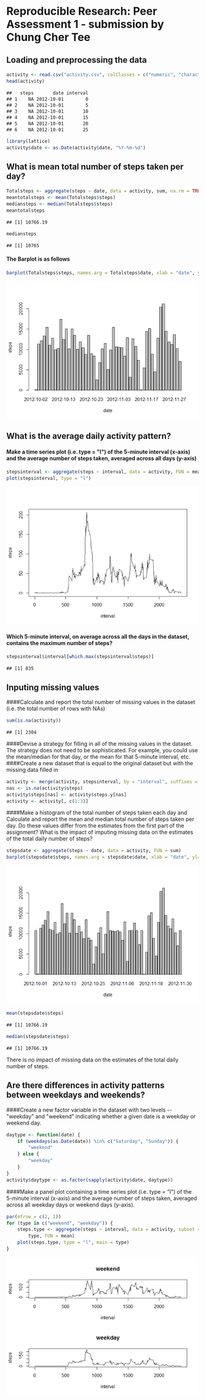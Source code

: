 # Reproducible Research: Peer Assessment 1 - submission by Chung Cher Tee


## Loading and preprocessing the data

```r
activity <- read.csv("activity.csv", colClasses = c("numeric", "character", "numeric"))
head(activity)
```

```
##   steps       date interval
## 1    NA 2012-10-01        0
## 2    NA 2012-10-01        5
## 3    NA 2012-10-01       10
## 4    NA 2012-10-01       15
## 5    NA 2012-10-01       20
## 6    NA 2012-10-01       25
```

```r
library(lattice)
activity$date <- as.Date(activity$date, "%Y-%m-%d")
```

## What is mean total number of steps taken per day?

```r
Totalsteps <- aggregate(steps ~ date, data = activity, sum, na.rm = TRUE)
meantotalsteps <- mean(Totalsteps$steps)
mediansteps <- median(Totalsteps$steps)
meantotalsteps
```

```
## [1] 10766.19
```

```r
mediansteps
```

```
## [1] 10765
```

#### The Barplot is as follows

```r
barplot(Totalsteps$steps, names.arg = Totalsteps$date, xlab = "date", ylab = "steps")
```

![](PA1_template_files/figure-html/barplot_code-1.png) 

## What is the average daily activity pattern?
#### Make a time series plot (i.e. type = "l") of the 5-minute interval (x-axis) and the average number of steps taken, averaged across all days (y-axis)


```r
stepsinterval <- aggregate(steps ~ interval, data = activity, FUN = mean)
plot(stepsinterval, type = "l")
```

![](PA1_template_files/figure-html/unnamed-chunk-1-1.png) 

#### Which 5-minute interval, on average across all the days in the dataset, contains the maximum number of steps?


```r
stepsinterval$interval[which.max(stepsinterval$steps)]
```

```
## [1] 835
```

## Inputing missing values
####Calculate and report the total number of missing values in the dataset (i.e. the total number of rows with NAs)


```r
sum(is.na(activity))
```

```
## [1] 2304
```

####Devise a strategy for filling in all of the missing values in the dataset. The strategy does not need to be sophisticated. For example, you could use the mean/median for that day, or the mean for that 5-minute interval, etc.
####Create a new dataset that is equal to the original dataset but with the missing data filled in


```r
activity <- merge(activity, stepsinterval, by = "interval", suffixes = c("", ".y"))
nas <- is.na(activity$steps)
activity$steps[nas] <- activity$steps.y[nas]
activity <- activity[, c(1:3)]
```
####Make a histogram of the total number of steps taken each day and Calculate and report the mean and median total number of steps taken per day. Do these values differ from the estimates from the first part of the assignment? What is the impact of imputing missing data on the estimates of the total daily number of steps?


```r
stepsdate <- aggregate(steps ~ date, data = activity, FUN = sum)
barplot(stepsdate$steps, names.arg = stepsdate$date, xlab = "date", ylab = "steps")
```

![](PA1_template_files/figure-html/unnamed-chunk-4-1.png) 

```r
mean(stepsdate$steps)
```

```
## [1] 10766.19
```

```r
median(stepsdate$steps)
```

```
## [1] 10766.19
```
There is no impact of missing data on the estimates of the total daily number of steps.

## Are there differences in activity patterns between weekdays and weekends?
####Create a new factor variable in the dataset with two levels -- "weekday" and "weekend" indicating whether a given date is a weekday or weekend day.


```r
daytype <- function(date) {
    if (weekdays(as.Date(date)) %in% c("Saturday", "Sunday")) {
        "weekend"
    } else {
        "weekday"
    }
}
activity$daytype <- as.factor(sapply(activity$date, daytype))
```

####Make a panel plot containing a time series plot (i.e. type = "l") of the 5-minute interval (x-axis) and the average number of steps taken, averaged across all weekday days or weekend days (y-axis).


```r
par(mfrow = c(2, 1))
for (type in c("weekend", "weekday")) {
    steps.type <- aggregate(steps ~ interval, data = activity, subset = activity$daytype == 
        type, FUN = mean)
    plot(steps.type, type = "l", main = type)
}
```

![](PA1_template_files/figure-html/unnamed-chunk-5-1.png) 
